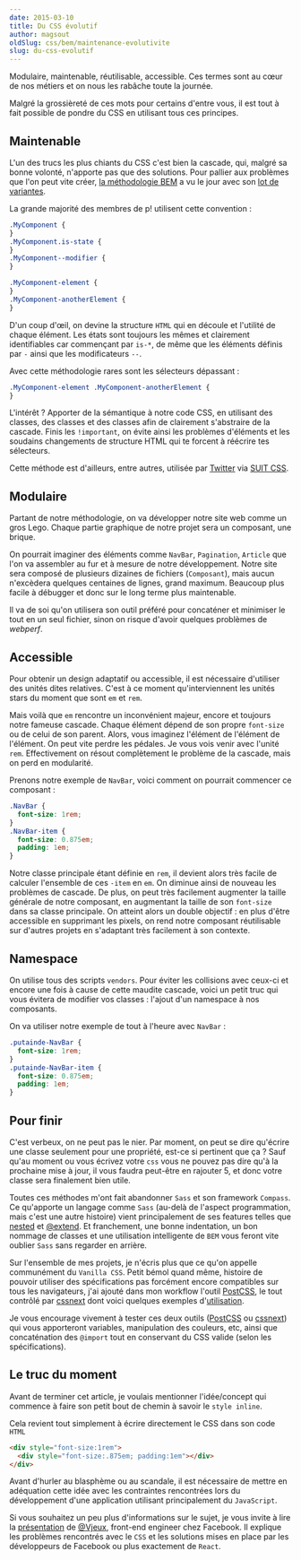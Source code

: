 ```yaml
---
date: 2015-03-10
title: Du CSS évolutif
author: magsout
oldSlug: css/bem/maintenance-evolutivite
slug: du-css-evolutif
---
```


Modulaire, maintenable, réutilisable, accessible. Ces termes sont au cœur de nos
métiers et on nous les rabâche toute la journée.

Malgré la grossièreté de ces mots pour certains d'entre vous, il est tout à fait
possible de pondre du CSS en utilisant tous ces principes.

## Maintenable

L'un des trucs les plus chiants du CSS c'est bien la cascade, qui, malgré sa
bonne volonté, n'apporte pas que des solutions. Pour pallier aux problèmes que
l'on peut vite créer, [la méthodologie BEM](/fr/articles/css/bem/) a vu le jour
avec son
[lot de variantes](http://blog.kaelig.fr/post/48196348743/fifty-shades-of-bem).

La grande majorité des membres de p! utilisent cette convention :

```css
.MyComponent {
}
.MyComponent.is-state {
}
.MyComponent--modifier {
}

.MyComponent-element {
}
.MyComponent-anotherElement {
}
```

D'un coup d'œil, on devine la structure `HTML` qui en découle et l'utilité de
chaque élément. Les états sont toujours les mêmes et clairement identifiables
car commençant par `is-*`, de même que les éléments définis par `-` ainsi que
les modificateurs `--`.

Avec cette méthodologie rares sont les sélecteurs dépassant :

```css
.MyComponent-element .MyComponent-anotherElement {
}
```

L'intérêt ? Apporter de la sémantique à notre code CSS, en utilisant des
classes, des classes et des classes afin de clairement s'abstraire de la
cascade. Finis les `!important`, on évite ainsi les problèmes d'éléments et les
soudains changements de structure HTML qui te forcent à réécrire tes sélecteurs.

Cette méthode est d'ailleurs, entre autres, utilisée par
[Twitter](http://twitter.com) via [SUIT CSS](http://suitcss.github.io/).

## Modulaire

Partant de notre méthodologie, on va développer notre site web comme un gros
Lego. Chaque partie graphique de notre projet sera un composant, une brique.

On pourrait imaginer des éléments comme `NavBar`, `Pagination`, `Article` que
l'on va assembler au fur et à mesure de notre développement. Notre site sera
composé de plusieurs dizaines de fichiers (`Composant`), mais aucun n'excèdera
quelques centaines de lignes, grand maximum. Beaucoup plus facile à débugger et
donc sur le long terme plus maintenable.

Il va de soi qu'on utilisera son outil préféré pour concaténer et minimiser le
tout en un seul fichier, sinon on risque d'avoir quelques problèmes de
_webperf_.

## Accessible

Pour obtenir un design adaptatif ou accessible, il est nécessaire d'utiliser des
unités dites relatives. C'est à ce moment qu'interviennent les unités stars du
moment que sont `em` et `rem`.

Mais voilà que `em` rencontre un inconvénient majeur, encore et toujours notre
fameuse cascade. Chaque élément dépend de son propre `font-size` ou de celui de
son parent. Alors, vous imaginez l'élément de l'élément de l'élément. On peut
vite perdre les pédales. Je vous vois venir avec l'unité `rem`. Effectivement on
résout complètement le problème de la cascade, mais on perd en modularité.

Prenons notre exemple de `NavBar`, voici comment on pourrait commencer ce
composant :

```css
.NavBar {
  font-size: 1rem;
}
.NavBar-item {
  font-size: 0.875em;
  padding: 1em;
}
```

Notre classe principale étant définie en `rem`, il devient alors très facile de
calculer l'ensemble de ces `-item` en `em`. On diminue ainsi de nouveau les
problèmes de cascade. De plus, on peut très facilement augmenter la taille
générale de notre composant, en augmentant la taille de son `font-size` dans sa
classe principale. On atteint alors un double objectif : en plus d'être
accessible en supprimant les pixels, on rend notre composant réutilisable sur
d'autres projets en s'adaptant très facilement à son contexte.

## Namespace

On utilise tous des scripts `vendors`. Pour éviter les collisions avec ceux-ci
et encore une fois à cause de cette maudite cascade, voici un petit truc qui
vous évitera de modifier vos classes : l'ajout d'un namespace à nos composants.

On va utiliser notre exemple de tout à l'heure avec `NavBar` :

```css
.putainde-NavBar {
  font-size: 1rem;
}
.putainde-NavBar-item {
  font-size: 0.875em;
  padding: 1em;
}
```

## Pour finir

C'est verbeux, on ne peut pas le nier. Par moment, on peut se dire qu'écrire une
classe seulement pour une propriété, est-ce si pertinent que ça ? Sauf qu'au
moment ou vous écrivez votre `css` vous ne pouvez pas dire qu'à la prochaine
mise à jour, il vous faudra peut-être en rajouter 5, et donc votre classe sera
finalement bien utile.

Toutes ces méthodes m'ont fait abandonner `Sass` et son framework `Compass`. Ce
qu'apporte un langage comme `Sass` (au-delà de l'aspect programmation, mais
c'est une autre histoire) vient principalement de ses features telles que
[nested](http://sass-lang.com/documentation/file.SASS_REFERENCE.html#nested_rules)
et
[@extend](http://sass-lang.com/documentation/file.SASS_REFERENCE.html#extend).
Et franchement, une bonne indentation, un bon nommage de classes et une
utilisation intelligente de `BEM` vous feront vite oublier `Sass` sans regarder
en arrière.

Sur l'ensemble de mes projets, je n'écris plus que ce qu'on appelle communément
du `Vanilla CSS`. Petit bémol quand même, histoire de pouvoir utiliser des
spécifications pas forcément encore compatibles sur tous les navigateurs, j'ai
ajouté dans mon workflow l'outil [PostCSS](https://github.com/postcss/postcss),
le tout contrôlé par [cssnext](http://cssnext.github.io/) dont voici quelques
exemples d'[utilisation](https://cssnext.github.io/cssnext-playground/).

Je vous encourage vivement à tester ces deux outils
([PostCSS](https://github.com/postcss/postcss) ou
[cssnext](http://cssnext.github.io/)) qui vous apporteront variables,
manipulation des couleurs, etc, ainsi que concaténation des `@import` tout en
conservant du CSS valide (selon les spécifications).

## Le truc du moment

Avant de terminer cet article, je voulais mentionner l'idée/concept qui commence
à faire son petit bout de chemin à savoir le `style inline`.

Cela revient tout simplement à écrire directement le CSS dans son code `HTML`

```html
<div style="font-size:1rem">
  <div style="font-size:.875em; padding:1em"></div>
</div>
```

Avant d'hurler au blasphème ou au scandale, il est nécessaire de mettre en
adéquation cette idée avec les contraintes rencontrées lors du développement
d'une application utilisant principalement du `JavaScript`.

Si vous souhaitez un peu plus d'informations sur le sujet, je vous invite à lire
la [présentation](https://speakerdeck.com/vjeux/react-css-in-js) de
[@Vjeux](https://twitter.com/Vjeux), front-end engineer chez Facebook. Il
explique les problèmes rencontrés avec le `CSS` et les solutions mises en place
par les développeurs de Facebook ou plus exactement de `React`.
